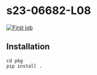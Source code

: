 # s23-06682-L08

[![First job](https://github.com/Asali1/s23-06682-L08/actions/workflows/my-workflow.yaml/badge.svg)](https://github.com/Asali1/s23-06682-L08/actions/workflows/my-workflow.yaml)

## Installation
    cd pkg
    pip install .